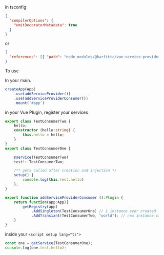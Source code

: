 in tsconfig
```json
{
  "compilerOptions": {
    "emitDecoratorMetadata": true
  }
}

```
or
```json
{
  "references": [{ "path": "node_modules/@barfittc/vue-service-provider/tsconfig.json" }]
}
```


To use

In your main.
```ts
createApp(App)
	.use(addServiceProvider())
	.use(addServiceProviderConsumer())
	.mount('#app')
```

in your Vue Plugin, register your services

```ts
export class TestConsumerTwo {
	hello;
	constructor (hello:string) {
		this.hello = hello;
	}
}
export class TestConsumerOne {

	@service(TestConsumerTwo)
	test!: TestConsumerTwo;

	/** gets called after creation and injection */
	setup() {
		console.log(this.test.hello)
	};
}

export function addServiceProviderConsumer ():Plugin {
	return function(app:App){
		getRegistry(app)
			.AddSingleton(TestConsumerOne) // 1 instance ever created
			.AddTransiant(TestConsumerTwo, "world"); // new instance created every request, you can also pass arguments to the contructor
	}
}
```

inside your `<script setup lang="ts">`
```ts
const one = getService(TestConsumerOne);
console.log(one.test.hello);
```